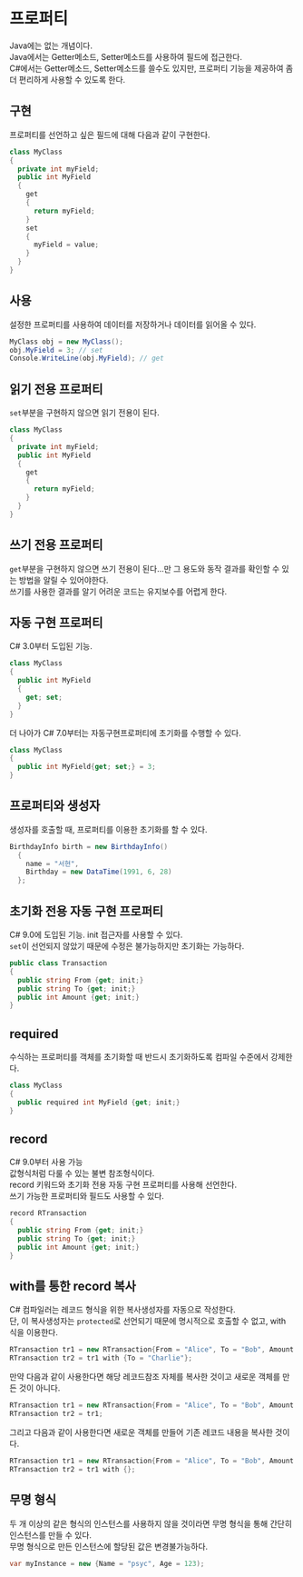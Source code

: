 # 프로퍼티
Java에는 없는 개념이다. <br/>
Java에서는 Getter메소드, Setter메소드를 사용하여 필드에 접근한다. <br/>
C#에서는 Getter메소드, Setter메소드를 쓸수도 있지만, 프로퍼티 기능을 제공하여 좀 더 편리하게 사용할 수 있도록 한다. <br/>

## 구현
프로퍼티를 선언하고 싶은 필드에 대해 다음과 같이 구현한다. <br/>
```cs
class MyClass
{
  private int myField;
  public int MyField
  {
    get
    {
      return myField;
    }
    set
    {
      myField = value;
    }
  }
}
```

## 사용
설정한 프로퍼티를 사용하여 데이터를 저장하거나 데이터를 읽어올 수 있다. <br/>
```cs
MyClass obj = new MyClass();
obj.MyField = 3; // set
Console.WriteLine(obj.MyField); // get
```

## 읽기 전용 프로퍼티
```set```부분을 구현하지 않으면 읽기 전용이 된다.
```cs
class MyClass
{
  private int myField;
  public int MyField
  {
    get
    {
      return myField;
    }
  }
}
```

## 쓰기 전용 프로퍼티
```get```부분을 구현하지 않으면 쓰기 전용이 된다...만 그 용도와 동작 결과를 확인할 수 있는 방법을 알릴 수 있어야한다. <br/>
쓰기를 사용한 결과를 알기 어려운 코드는 유지보수를 어렵게 한다.

## 자동 구현 프로퍼티
C# 3.0부터 도입된 기능. <br/>
```cs
class MyClass
{
  public int MyField
  {
    get; set;
  }
}
```
더 나아가 C# 7.0부터는 자동구현프로퍼티에 초기화를 수행할 수 있다. <br/>
```cs
class MyClass
{
  public int MyField{get; set;} = 3;
}
```

## 프로퍼티와 생성자
생성자를 호출할 때, 프로퍼티를 이용한 초기화를 할 수 있다. <br/>
```cs
BirthdayInfo birth = new BirthdayInfo()
  {
    name = "서현",
    Birthday = new DataTime(1991, 6, 28)
  };
```

## 초기화 전용 자동 구현 프로퍼티
C# 9.0에 도입된 기능. init 접근자를 사용할 수 있다. <br/>
```set```이 선언되지 않았기 때문에 수정은 불가능하지만 초기화는 가능하다. <br/>
```cs
public class Transaction
{
  public string From {get; init;}
  public string To {get; init;}
  public int Amount {get; init;}
}
```

## required
수식하는 프로퍼티를 객체를 초기화할 때 반드시 초기화하도록 컴파일 수준에서 강제한다. <br/>
```cs
class MyClass
{
  public required int MyField {get; init;}
}
```

## record
C# 9.0부터 사용 가능 <br/>
값형식처럼 다룰 수 있는 불변 참조형식이다. <br/>
record 키워드와 초기화 전용 자동 구현 프로퍼티를 사용해 선언한다. <br/>
쓰기 가능한 프로퍼티와 필드도 사용할 수 있다.

```cs
record RTransaction
{
  public string From {get; init;}
  public string To {get; init;}
  public int Amount {get; init;}
}
```

## with를 통한 record 복사
C# 컴파일러는 레코드 형식을 위한 복사생성자를 자동으로 작성한다. <br/>
단, 이 복사생성자는 ```protected```로 선언되기 때문에 명시적으로 호출할 수 없고, with 식을 이용한다. <br/>
```cs
RTransaction tr1 = new RTransaction{From = "Alice", To = "Bob", Amount = 100};
RTransaction tr2 = tr1 with {To = "Charlie"};
```
만약 다음과 같이 사용한다면 해당 레코드참조 자체를 복사한 것이고 새로운 객체를 만든 것이 아니다. <br/>
```cs
RTransaction tr1 = new RTransaction{From = "Alice", To = "Bob", Amount = 100};
RTransaction tr2 = tr1;
```
그리고 다음과 같이 사용한다면 새로운 객체를 만들어 기존 레코드 내용을 복사한 것이다. <br/>
```cs
RTransaction tr1 = new RTransaction{From = "Alice", To = "Bob", Amount = 100};
RTransaction tr2 = tr1 with {};
```

## 무명 형식
두 개 이상의 같은 형식의 인스턴스를 사용하지 않을 것이라면 무명 형식을 통해 간단히 인스턴스를 만들 수 있다. <br/>
무명 형식으로 만든 인스턴스에 할당된 값은 변경불가능하다.
```cs
var myInstance = new {Name = "psyc", Age = 123);
```
